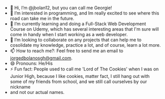 - 👋 Hi, I’m @jbolan12, but you can call me Georgie!
- 👀 I’m interested in programming, and Im really excited to see where this road can take me in the future.
- 🌱 I’m currently learning and doing a Full-Stack Web Development Course on Udemy, which has several interesting areas that I'm sure will come in handy when I start working as a web developer. 
- 💞️ I’m looking to collaborate on any projects that can help me to cosolidate my knowledge, practice a lot, and of course, learn a lot more.
- 📫 How to reach me?: Feel free to send me an email to jorgedbolanosgh@gmail.com.
- 😄 Pronouns: He/His
- ⚡ Fun fact: People used to call me 'Lord of The Cookies' when I was on Junior High, because I like cookies, matter fact, I still hang out with some of my friends from school, and we still call ourselves by our nickname
- and not our actual names.

<!---
jbolan12/jbolan12 is a ✨ special ✨ repository because its `README.md` (this file) appears on your GitHub profile.
You can click the Preview link to take a look at your changes.
--->
